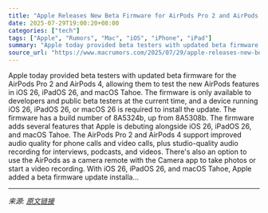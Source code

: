 ```yaml
---
title: "Apple Releases New Beta Firmware for AirPods Pro 2 and AirPods 4"
date: 2025-07-29T19:00:20+08:00
categories: ["tech"]
tags: ["Apple", "Rumors", "Mac", "iOS", "iPhone", "iPad"]
summary: "Apple today provided beta testers with updated beta firmware for the AirPods Pro 2 and AirPods 4, allowing them to test the new AirPods features in iOS 26, iPadOS 26, and macOS Tahoe. The firmware is "
source_url: "https://www.macrumors.com/2025/07/29/apple-releases-new-beta-firmware-airpods/"
---
```


Apple today provided beta testers with updated beta firmware for the AirPods Pro 2 and AirPods 4, allowing them to test the new AirPods features in iOS 26, iPadOS 26, and macOS Tahoe. The firmware is only available to developers and public beta testers at the current time, and a device running &zwnj;iOS 26&zwnj;, &zwnj;iPadOS 26&zwnj;, or macOS 26 is required to install the update. The firmware has a build number of 8A5324b, up from 8A5308b. The firmware adds several features that Apple is debuting alongside &zwnj;iOS 26&zwnj;, &zwnj;iPadOS 26&zwnj;, and macOS Tahoe. The &zwnj;AirPods Pro&zwnj; 2 and &zwnj;AirPods 4&zwnj; support improved audio quality for phone calls and video calls, plus studio-quality audio recording for interviews, podcasts, and videos. There's also an option to use the AirPods as a camera remote with the Camera app to take photos or start a video recording. With &zwnj;iOS 26&zwnj;, &zwnj;iPadOS 26&zwnj;, and macOS Tahoe, Apple added a beta firmware update installa...

---

*来源: [原文链接](https://www.macrumors.com/2025/07/29/apple-releases-new-beta-firmware-airpods/)*
